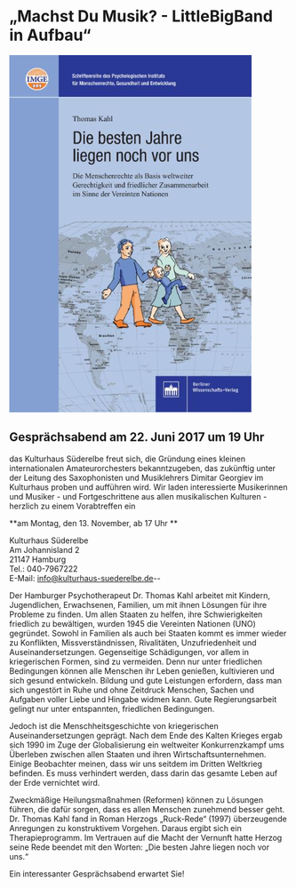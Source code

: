 # „Machst Du Musik? - LittleBigBand in Aufbau“

![](/img/wsb_436x643_Titelbild+die-besten-jahre-liegen-noch-vor-uns.jpg)

## Gesprächsabend am 22. Juni 2017 um 19 Uhr

das Kulturhaus Süderelbe freut sich, die Gründung eines kleinen internationalen
Amateurorchesters bekanntzugeben, das zukünftig unter der Leitung des Saxophonisten und Musiklehrers
Dimitar Georgiev im Kulturhaus proben und aufführen wird.
Wir laden interessierte Musikerinnen und Musiker - und Fortgeschrittene aus allen musikalischen Kulturen -  
herzlich zu einem Vorabtreffen ein  
 
**am Montag, den 13. November, ab 17 Uhr **

Kulturhaus Süderelbe  
Am Johannisland 2    
21147 Hamburg    
Tel.: 040-7967222    
E-Mail: <info@kulturhaus-suederelbe.de>--  



Der Hamburger Psychotherapeut Dr. Thomas Kahl arbeitet mit Kindern,
Jugendlichen, Erwachsenen, Familien, um mit ihnen Lösungen für ihre
Probleme zu finden. Um allen Staaten zu helfen, ihre Schwierigkeiten
friedlich zu bewältigen, wurden 1945 die Vereinten Nationen (UNO)
gegründet. Sowohl in Familien als auch bei Staaten kommt es immer wieder
zu Konflikten, Missverständnissen, Rivalitäten, Unzufriedenheit und
Auseinandersetzungen. Gegenseitige Schädigungen, vor allem in
kriegerischen Formen, sind zu vermeiden. Denn nur unter friedlichen
Bedingungen können alle Menschen ihr Leben genießen, kultivieren und
sich gesund entwickeln. Bildung und gute Leistungen erfordern, dass man
sich ungestört in Ruhe und ohne Zeitdruck Menschen, Sachen und Aufgaben
voller Liebe und Hingabe widmen kann. Gute Regierungsarbeit gelingt nur
unter entspannten, friedlichen Bedingungen.

Jedoch ist die Menschheitsgeschichte von kriegerischen
Auseinandersetzungen geprägt. Nach dem Ende des Kalten Krieges ergab
sich 1990 im Zuge der Globalisierung ein weltweiter Konkurrenzkampf ums
Überleben zwischen allen Staaten und ihren Wirtschaftsunternehmen.
Einige Beobachter meinen, dass wir uns seitdem im Dritten Weltkrieg
befinden. Es muss verhindert werden, dass darin das gesamte Leben auf
der Erde vernichtet wird.

Zweckmäßige Heilungsmaßnahmen (Reformen) können zu Lösungen führen, die
dafür sorgen, dass es allen Menschen zunehmend besser geht. Dr. Thomas
Kahl fand in Roman Herzogs „Ruck-Rede“ (1997) überzeugende Anregungen zu
konstruktivem Vorgehen. Daraus ergibt sich ein Therapieprogramm. Im
Vertrauen auf die Macht der Vernunft hatte Herzog seine Rede beendet mit
den Worten: „Die besten Jahre liegen noch vor uns.“

Ein interessanter Gesprächsabend erwartet Sie!
